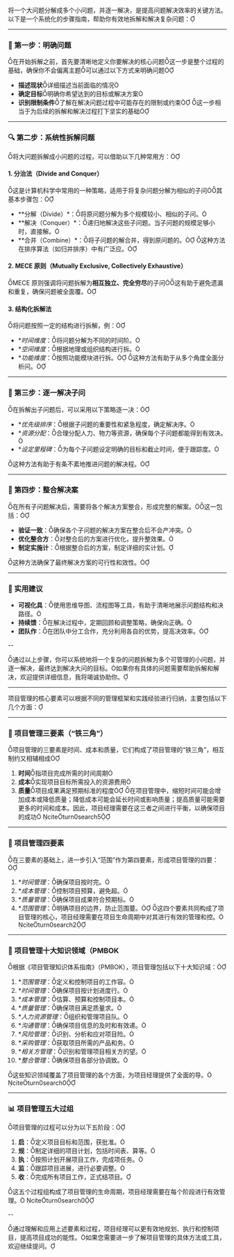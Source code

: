 将一个大问题分解成多个小问题，并逐一解决，是提高问题解决效率的关键方法。以下是一个系统化的步骤指南，帮助你有效地拆解和解决复杂问题：

---

### 🧭 第一步：明确问题
在开始拆解之前，首先要清晰地定义你要解决的核心问题这一步是整个过程的基础，确保你不会偏离主题可以通过以下方式来明确问题

- **描述现状**详细描述当前面临的情况
- **确定目标**明确你希望达到的目标或解决方案
- **识别限制条件**了解在解决问题过程中可能存在的限制或约束
这一步相当于为后续的拆解和解决过程打下坚实的基础

---

### 🔍 第二步：系统性拆解问题
将大问题拆解成小问题的过程，可以借助以下几种常用方：

#### 1. **分治法（Divide and Conquer）**
这是计算机科学中常用的一种策略，适用于将复杂问题分解为相似的子问其基本步骤包：

- **分解（Divide）*：将原问题分解为多个规模较小、相似的子问。
- **解决（Conquer）*：递归地解决这些子问题。当子问题的规模足够小时，直接解。
- **合并（Combine）*：将子问题的解合并，得到原问题的。
这种方法在排序算法（如归并排序）中有广泛应。

#### 2. **MECE 原则（Mutually Exclusive, Collectively Exhaustive）**
MECE 原则强调将问题拆解为**相互独立、完全穷尽**的子问这有助于避免遗漏和重复，确保问题被全面覆。

#### 3. **结构化拆解法**
将问题按照一定的结构进行拆解，例：

- **时间维度*：将问题分解为不同的时间阶。
- **空间维度*：根据地理或组织结构进行拆。
- **功能维度*：按照功能模块进行拆。
这种方法有助于从多个角度全面分析问。

---

### 🧩 第三步：逐一解决子问

在拆解出子问题后，可以采用以下策略逐一决：

- **优先级排序*：根据子问题的重要性和紧急程度，确定解决序。
- **资源分配*：合理分配人力、物力等资源，确保每个子问题都能得到有效决。
- **设定里程碑*：为每个子问题设定明确的目标和截止时间，便于跟踪度。

这种方法有助于有条不紊地推进问题的解决程。

---

### 🔄 第四步：整合解决案

在所有子问题解决后，需要将各个解决方案整合，形成完整的解案。这一包括：

- **验证一致**：确保各个子问题的解决方案在整合后不会产冲突。
- **优化整合方**：对整合后的方案进行优化，提升整效果。
- **制定实施计**：根据整合后的方案，制定详细的实计划。

这种方法确保了最终解决方案的可行性和效性。

---

### 📌 实用建议

- **可视化具**：使用思维导图、流程图等工具，有助于清晰地展示问题结构和决路径。
- **持续馈**：在解决过程中，定期回顾和调整策略，确保向正确。
- **团队作**：在团队中分工合作，充分利用各自的优势，提高决效率。

--

通过以上步骤，你可以系统地将一个复杂的问题拆解为多个可管理的小问题，并逐一解决，最终达到解决大问的目标。如果你有具体的问题需要帮助拆解和解决，欢迎提供详细信息，我将竭诚协助你。 


---

项目管理的核心要素可以根据不同的管理框架和实践经验进行归纳，主要包括以下几个方面：

---

### 🔺 项目管理三要素（“铁三角”）
项目管理的三要素是时间、成本和质量，它们构成了项目管理的“铁三角”，相互制约又相辅相成

1. **时间**指项目完成所需的时间周期
2. **成本**实现项目目标所需投入的资源费用
3. **质量**项目成果满足预期标准的程度
在项目管理中，缩短时间可能会增加成本或降低质量；降低成本可能会延长时间或影响质量；提高质量可能需要更多的时间和成本。因此，项目经理需要在这三者之间进行平衡，以确保项目的成功 citeturn0search5

---

### 🔹 项目管理四要素
在三要素的基础上，进一步引入“范围”作为第四要素，形成项目管理的四要：

1. **时间管理*：确保项目按时完。
2. **成本管理*：控制项目预算，避免超。
3. **质量管理*：确保项目成果符合预期标。
4. **范围管理*：明确项目的边界，防止范围蔓。
这四个要素共同构成了项目管理的核心，项目经理需要在项目生命周期中对其进行有效的管理和控。 citeturn0search2

---

### 🧩 项目管理十大知识领域（PMBOK

根据《项目管理知识体系指南》（PMBOK），项目管理包括以下十大知识域：

1. **范围管理*：定义和控制项目的工作容。
2. **时间管理*：确保项目按计划进度行。
3. **成本管理*：估算、预算和控制项目本。
4. **质量管理*：确保项目满足质量求。
5. **人力资源管理*：组织和管理项目队。
6. **沟通管理*：确保项目信息的及时和有效递。
7. **风险管理*：识别、分析和应对项目险。
8. **采购管理*：获取项目所需的产品和务。
9. **相关方管理*：识别和管理项目相关方的望。
10. **整合管理*：确保项目各部分协调致。

这些知识领域覆盖了项目管理的各个方面，为项目经理提供了全面的导。 citeturn0search0

---

### 📊 项目管理五大过组

项目管理的过程可以分为以下五阶段：

1. **启**：定义项目目标和范围，获批准。
2. **规**：制定详细的项目计划，包括时间表、算等。
3. **执**：按照计划开展项目工作，完成项任务。
4. **监**：跟踪项目进展，进行必要调整。
5. **收**：完成所有项目工作，正式结项目。

这五个过程组构成了项目管理的生命周期，项目经理需要在每个阶段进行有效管理。 citeturn0search0

--

通过理解和应用上述要素和过程，项目经理可以更有效地规划、执行和控制项目，提高项目成功的能性。如果您需要进一步了解项目管理的具体方法或工具，欢迎继续提问。 
